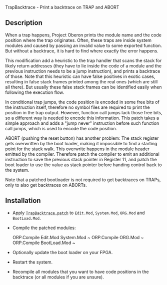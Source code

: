 TrapBacktrace - Print a backtrace on TRAP and ABORT

Description
-----------

When a trap happens, Project Oberon prints the module name and the code position where
the trap originates. Often, these traps are inside system modules and caused by passing
an invalid value to some exported function. But without a backtrace, it is hard to find
where exactly the error happens.

This modification add a heuristic to the trap handler that scans the stack for likely
return addresses (they have to lie inside the code of a module and the previous instruction
needs to be a jump instruction), and prints a backtrace of those. Note that this
heuristic can have false positives in exotic cases, resulting in false stack frames
printed among the real ones (which are still all there). But usually these false stack
frames can be identified easily when following the execution flow.

In conditional trap jumps, the code position is encoded in some free bits of the
instruction itself, therefore no symbol files are required to print the position
in the trap output. However, function call jumps lack those free bits, so a different
way is needed to encode this information. This patch takes a simple approach and adds
a "jump never" instruction before such function call jumps, which is used to encode
the code position.

ABORT (pushing the reset button) has another problem: The stack register gets
overwritten by the boot loader, making it impossible to find a starting point for
the stack walk. This overwrite happens in the module header emitted by the compiler.
Therefore patch the compiler to emit an additional instruction to save the previous
stack pointer in Register 11, and patch the boot loader to use the value as stack
pointer before handing control back to the system.

Note that a patched bootloader is not required to get backtraces on TRAPs, only
to also get backtraces on ABORTs.


Installation
------------

- Apply [`TrapBacktrace.patch`](TrapBacktrace.patch) to `Edit.Mod`, `System.Mod`,
  `ORG.Mod` and `BootLoad.Mod`.

- Compile the patched modules:

    ORP.Compile Edit.Mod System.Mod ~
    ORP.Compile ORG.Mod ~
    ORP.Compile BootLoad.Mod ~

- Optionally update the boot loader on your FPGA.

- Restart the system.

- Recompile all modules that you want to have code positions in the backtrace
  (or all modules if you are unsure).
